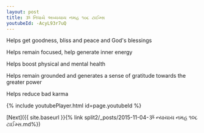 ```yaml
---
layout: post
title: ૐ નિધાયે અવ્યયાય નમહ ૧૦૮ ટાઈમ્સ
youtubeId: -AcyL93r7uQ
---
```

 
 
Helps get goodness, bliss and peace and God's blessings
 
Helps remain focused, help generate inner energy 
 
Helps boost physical and mental health 
 
Helps remain grounded and generates a sense of gratitude towards the greater power 
 
Helps reduce bad karma
 
 
 
 


{% include youtubePlayer.html id=page.youtubeId %}
 
[Next]({{ site.baseurl }}{% link  split2/_posts/2015-11-04-ૐ ન્યાયાય નમહ ૧૦૮ ટાઈમ્સ.md%})
 
